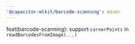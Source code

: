```yaml
---
'@capacitor-mlkit/barcode-scanning': minor
---
```


feat(barcode-scanning): support `cornerPoints` in `readBarcodesFromImage(...)`
